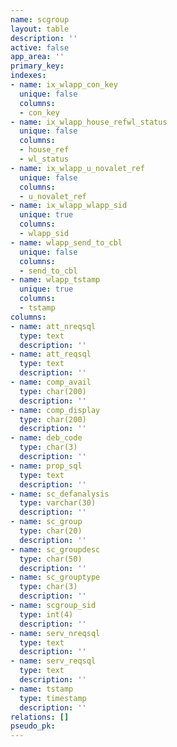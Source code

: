 ```yaml
---
name: scgroup
layout: table
description: ''
active: false
app_area: ''
primary_key: 
indexes:
- name: ix_wlapp_con_key
  unique: false
  columns:
  - con_key
- name: ix_wlapp_house_refwl_status
  unique: false
  columns:
  - house_ref
  - wl_status
- name: ix_wlapp_u_novalet_ref
  unique: false
  columns:
  - u_novalet_ref
- name: ix_wlapp_wlapp_sid
  unique: true
  columns:
  - wlapp_sid
- name: wlapp_send_to_cbl
  unique: false
  columns:
  - send_to_cbl
- name: wlapp_tstamp
  unique: true
  columns:
  - tstamp
columns:
- name: att_nreqsql
  type: text
  description: ''
- name: att_reqsql
  type: text
  description: ''
- name: comp_avail
  type: char(200)
  description: ''
- name: comp_display
  type: char(200)
  description: ''
- name: deb_code
  type: char(3)
  description: ''
- name: prop_sql
  type: text
  description: ''
- name: sc_defanalysis
  type: varchar(30)
  description: ''
- name: sc_group
  type: char(20)
  description: ''
- name: sc_groupdesc
  type: char(50)
  description: ''
- name: sc_grouptype
  type: char(3)
  description: ''
- name: scgroup_sid
  type: int(4)
  description: ''
- name: serv_nreqsql
  type: text
  description: ''
- name: serv_reqsql
  type: text
  description: ''
- name: tstamp
  type: timestamp
  description: ''
relations: []
pseudo_pk: 
---
```


